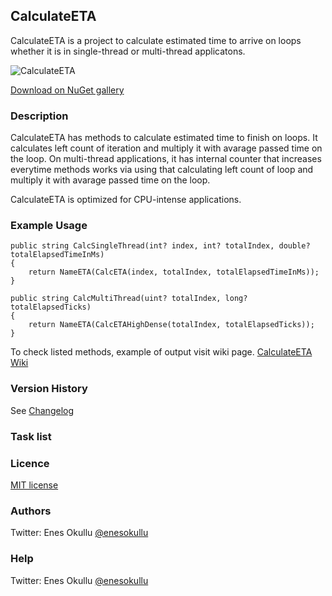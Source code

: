 ## CalculateETA

CalculateETA is a project to calculate estimated time to arrive on loops whether it is in single-thread or multi-thread applicatons.

![CalculateETA](https://repository-images.githubusercontent.com/569852870/a32b2e3b-99a7-41ee-8dcc-9992adba35d0)

[Download on NuGet gallery](https://www.nuget.org/packages/CalculateETA/)

### Description

CalculateETA has methods to calculate estimated time to finish on loops. It calculates left count of iteration and multiply it with avarage passed time on the loop. On multi-thread applications, it has internal counter that increases everytime methods works via using that calculating left count of loop and multiply it with avarage passed time on the loop.

CalculateETA is optimized for CPU-intense applications.

### Example Usage
```
public string CalcSingleThread(int? index, int? totalIndex, double? totalElapsedTimeInMs)
{
    return NameETA(CalcETA(index, totalIndex, totalElapsedTimeInMs));
}
```
```
public string CalcMultiThread(uint? totalIndex, long? totalElapsedTicks)
{
    return NameETA(CalcETAHighDense(totalIndex, totalElapsedTicks));
}
```

To check listed methods, example of output visit wiki page. [CalculateETA Wiki](https://github.com/meokullu/CalculateETA/wiki)

### Version History
See [Changelog](https://github.com/meokullu/CalculateETA/blob/master/CHANGELOG.md)
  
### Task list

### Licence
[MIT license](https://github.com/meokullu/CalculateETA/blob/master/LICENSE)

### Authors
Twitter: Enes Okullu [@enesokullu](https://twitter.com/EnesOkullu)

### Help
Twitter: Enes Okullu [@enesokullu](https://twitter.com/EnesOkullu)
